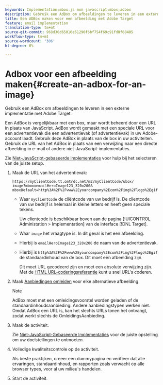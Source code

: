 ```yaml
---
keywords: Implementation;mbox.js non javascript;mbox;adbox
description: Gebruik een AdBox om afbeeldingen te leveren in een externe implementatie, met Adobe Target.
title: Een ADBox maken voor een afbeelding met Adobe Target
feature: email implementation
translation-type: tm+mt
source-git-commit: 968d36d65016e51290f6bf754f69c91fd8f68405
workflow-type: tm+mt
source-wordcount: '306'
ht-degree: 0%

---
```



# Adbox voor een afbeelding maken{#create-an-adbox-for-an-image}

Gebruik een AdBox om afbeeldingen te leveren in een externe implementatie met Adobe Target.

Een AdBox is vergelijkbaar met een box, maar wordt beheerd door een URL in plaats van JavaScript. AdBox wordt gemaakt met een speciale URL voor een advertentievak die een advertentievak (of advertentievak) in uw Adobe-account laadt. Gebruik deze AdBox in plaats van de box in uw activiteiten. Gebruik de URL van het AdBox in plaats van een verwijzing naar een directe afbeelding in e-mail of andere niet-JavaScript-implementaties.

Zie [Niet-JavaScript-gebaseerde implementaties](/help/c-implementing-target/c-non-javascript-based-implementation/non-javascript-based-implementation.md#concept_4799C58B081A43F6B3B8CC25A8D5D7C4) voor hulp bij het selecteren van de juiste setup.

1. Maak de URL van het advertentievak:

   ```
   https://myClientCode.tt.omtrdc.net/m2/myClientCode/ubox/
   image?mbox=emailHeroImage123_320x200&
   mboxDefault=http%3A%2F%2Fwww%2Eyourcompany%2Ecom%2Fimg%2Flogo%2Egif
   ```

   * Waar `myClientCode` de cliëntcode van uw bedrijf is. De clientcode van uw bedrijf is helemaal in kleine letters en heeft geen speciale tekens.

      Uw clientcode is beschikbaar boven aan de pagina [!UICONTROL Administation > Implementation] van de interface [!DNL Target].

   * Waar `image` het vraagtype is. In dit geval is het een afbeelding.

   * Hierbij is `emailHeroImage123_320x200` de naam van de advertentievak.

   * Hierbij is `http%3A%2F%2Fwww%2Eyourcompany%2Ecom%2Fimg%2Flogo%2Egif` de standaardinhoud van de box. Dit moet een afbeelding zijn.

      Dit moet URL gecodeerd zijn en moet een absolute verwijzing zijn. Met de [HTML URL-coderingsreferentie](https://www.w3schools.com/tags/ref_urlencode.asp) kunt u snel URL&#39;s coderen.

1. Maak [Aanbiedingen omleiden](/help/c-experiences/c-manage-content/offer-redirect.md#task_33C80CD722564303B687948261484F94) voor elke alternatieve afbeelding.

   >[!NOTE]
   >
   >AdBox moet met een omleidingsvoorstel worden geladen of de standaardinhoudsaanbieding. Andere aanbiedingstypen werken niet. Omdat AdBox een URL is, kan het slechts URLs tonen het ontvangt, zodat werkt slechts de OmleidingsAanbieding.

1. Maak de activiteit.

   Zie [Niet-JavaScript-Gebaseerde Implementaties](/help/c-implementing-target/c-non-javascript-based-implementation/non-javascript-based-implementation.md#concept_4799C58B081A43F6B3B8CC25A8D5D7C4) voor de juiste opstelling om uw doelstellingen te ontmoeten.
1. Volledige kwaliteitscontrole op de activiteit.

   Als beste praktijken, creeer een dummypagina en verifieer dat alle ervaringen, standaardinhoud, en rapporten zoals verwacht op alle browser types, voor al uw milieu&#39;s handelen.

1. Start de activiteit.
